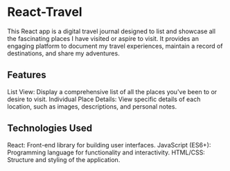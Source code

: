 # React-Travel

This React app is a digital travel journal designed to list and showcase all the fascinating places I have visited or aspire to visit. It provides an engaging platform to document my  travel experiences, maintain a record of destinations, and share my adventures.

## Features
List View: Display a comprehensive list of all the places you've been to or desire to visit.
Individual Place Details: View specific details of each location, such as images, descriptions, and personal notes.

## Technologies Used

React: Front-end library for building user interfaces.
JavaScript (ES6+): Programming language for functionality and interactivity.
HTML/CSS: Structure and styling of the application.
